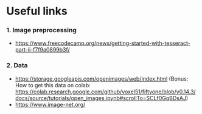 # Useful links
### 1.   Image preprocessing  
+  https://www.freecodecamp.org/news/getting-started-with-tesseract-part-ii-f7f9a0899b3f/  
### 2.   Data
+  https://storage.googleapis.com/openimages/web/index.html (Bonus: How to get this data on colab: https://colab.research.google.com/github/voxel51/fiftyone/blob/v0.14.3/docs/source/tutorials/open_images.ipynb#scrollTo=SCLf0GqBDsAJ)
+  https://www.image-net.org/
